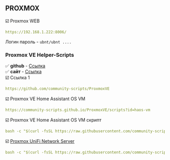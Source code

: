 ## PROXMOX
:ballot_box_with_check:  Proxmox WEB
```yaml
https://192.168.1.222:8006/
```

Логин пароль - `ubnt/ubnt ....`    
### Proxmox VE Helper-Scripts
:white_check_mark: **github** - [Ссылка](https://github.com/community-scripts/ProxmoxVE)    
:white_check_mark: **сайт** - [Ссылка](https://community-scripts.github.io/ProxmoxVE/)    
:ballot_box_with_check: Ссылка 1
```yaml
https://github.com/community-scripts/ProxmoxVE
```
:ballot_box_with_check:  Proxmox VE Home Assistant OS VM
```yaml
https://community-scripts.github.io/ProxmoxVE/scripts?id=haos-vm
```

:ballot_box_with_check:  Proxmox VE Home Assistant OS VM скрипт
```yaml
bash -c "$(curl -fsSL https://raw.githubusercontent.com/community-scripts/ProxmoxVE/main/vm/haos-vm.sh)"
```
:ballot_box_with_check:  [Proxmox UniFi Network Server](https://community-scripts.github.io/ProxmoxVE/scripts?id=unifi) 
```yaml
bash -c "$(curl -fsSL https://raw.githubusercontent.com/community-scripts/ProxmoxVE/main/ct/unifi.sh)"
```
